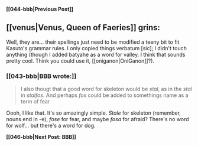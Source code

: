 **[[044-bbb|Previous Post]]**

## [[venus|Venus, Queen of Faeries]] grins:

Well, they are... their spellings just need to be modified a teeny bit to fit Kasuto's grammar rules. I only copied things verbatum [sic]; I didn't touch anything (though I added batyahe as a word for valley. I think that sounds pretty cool. Think you could use it, [[oniganon|OniGanon]]?).

### [[043-bbb|BBB wrote:]]

> I also thougt that a good word for skeleton would be _stal_, as in the _stal_ in _stalfos_. And perhaps _fos_ could be added to somethings name as a term of fear

Oooh, I like that. It's so amazingly simple. _Stale_ for skeleton (remember, nouns end in -e), _fose_ for fear, and maybe _fosa_ for afraid? There's no word for wolf... but there's a word for dog.

**[[046-bbb|Next Post: BBB]]**
